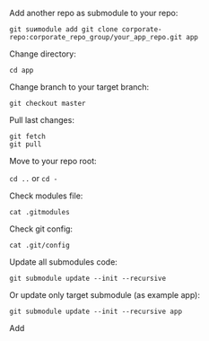 Add another repo as submodule to your repo:

```
git suиmodule add git clone corporate-repo:corporate_repo_group/your_app_repo.git app
```
Change directory:

``cd app``

Change branch to your target branch:

``git checkout master``

Pull last changes:

```
git fetch
git pull
```

Move to your repo root:

``cd ..`` or ``cd -``

Check modules file:

``cat .gitmodules``

Check git config:

``cat .git/config``

Update all submodules code:

``git submodule update --init --recursive``

Or update only target submodule (as example app):

``git submodule update --init --recursive app``

Add 
